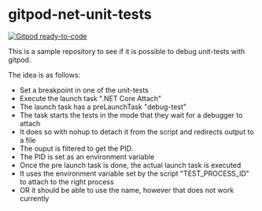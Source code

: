 # gitpod-net-unit-tests

[![Gitpod ready-to-code](https://img.shields.io/badge/Gitpod-ready--to--code-blue?logo=gitpod)](https://gitpod.io/#https://github.com/Hertattack/gitpod-net-unit-tests)

This is a sample repository to see if it is possible to debug unit-tests with gitpod.

The idea is as follows:

- Set a breakpoint in one of the unit-tests 
- Execute the launch task ".NET Core Attach"
- The launch task has a preLaunchTask "debug-test"
- The task starts the tests in the mode that they wait for a debugger to attach
- It does so with nohup to detach it from the script and redirects output to a file
- The ouput is filtered to get the PID.
- The PID is set as an environment variable
- Once the pre launch task is done, the actual launch task is executed
- It uses the environment variable set by the script "TEST_PROCESS_ID" to attach to the right process
- OR it should be able to use the name, however that does not work currently